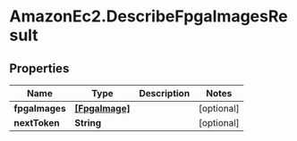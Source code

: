 # AmazonEc2.DescribeFpgaImagesResult

## Properties

Name | Type | Description | Notes
------------ | ------------- | ------------- | -------------
**fpgaImages** | [**[FpgaImage]**](FpgaImage.md) |  | [optional] 
**nextToken** | **String** |  | [optional] 


